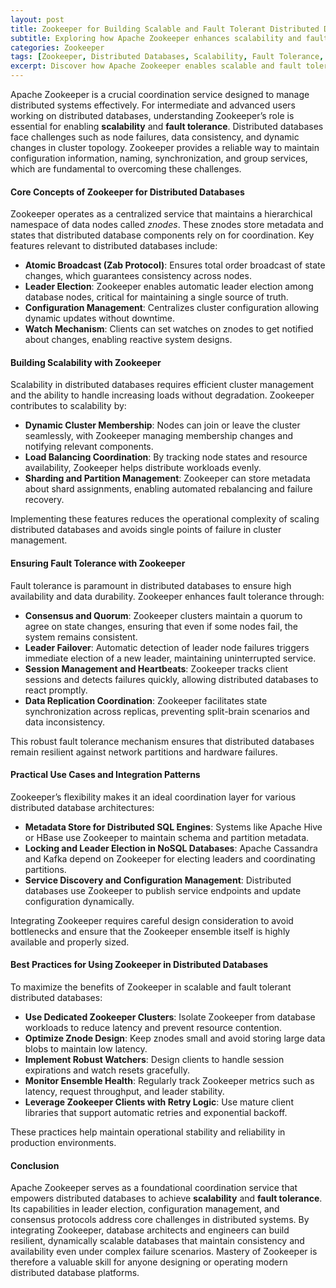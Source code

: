 ```yaml
---
layout: post
title: Zookeeper for Building Scalable and Fault Tolerant Distributed Databases
subtitle: Exploring how Apache Zookeeper enhances scalability and fault tolerance in distributed database architectures
categories: Zookeeper
tags: [Zookeeper, Distributed Databases, Scalability, Fault Tolerance, Big Data, Apache Zookeeper, Coordination Service]
excerpt: Discover how Apache Zookeeper enables scalable and fault tolerant distributed databases through effective coordination, leader election, and configuration management.
---
```

Apache Zookeeper is a crucial coordination service designed to manage distributed systems effectively. For intermediate and advanced users working on distributed databases, understanding Zookeeper’s role is essential for enabling **scalability** and **fault tolerance**. Distributed databases face challenges such as node failures, data consistency, and dynamic changes in cluster topology. Zookeeper provides a reliable way to maintain configuration information, naming, synchronization, and group services, which are fundamental to overcoming these challenges.

#### Core Concepts of Zookeeper for Distributed Databases

Zookeeper operates as a centralized service that maintains a hierarchical namespace of data nodes called *znodes*. These znodes store metadata and states that distributed database components rely on for coordination. Key features relevant to distributed databases include:

- **Atomic Broadcast (Zab Protocol)**: Ensures total order broadcast of state changes, which guarantees consistency across nodes.
- **Leader Election**: Zookeeper enables automatic leader election among database nodes, critical for maintaining a single source of truth.
- **Configuration Management**: Centralizes cluster configuration allowing dynamic updates without downtime.
- **Watch Mechanism**: Clients can set watches on znodes to get notified about changes, enabling reactive system designs.

#### Building Scalability with Zookeeper

Scalability in distributed databases requires efficient cluster management and the ability to handle increasing loads without degradation. Zookeeper contributes to scalability by:

- **Dynamic Cluster Membership**: Nodes can join or leave the cluster seamlessly, with Zookeeper managing membership changes and notifying relevant components.
- **Load Balancing Coordination**: By tracking node states and resource availability, Zookeeper helps distribute workloads evenly.
- **Sharding and Partition Management**: Zookeeper can store metadata about shard assignments, enabling automated rebalancing and failure recovery.

Implementing these features reduces the operational complexity of scaling distributed databases and avoids single points of failure in cluster management.

#### Ensuring Fault Tolerance with Zookeeper

Fault tolerance is paramount in distributed databases to ensure high availability and data durability. Zookeeper enhances fault tolerance through:

- **Consensus and Quorum**: Zookeeper clusters maintain a quorum to agree on state changes, ensuring that even if some nodes fail, the system remains consistent.
- **Leader Failover**: Automatic detection of leader node failures triggers immediate election of a new leader, maintaining uninterrupted service.
- **Session Management and Heartbeats**: Zookeeper tracks client sessions and detects failures quickly, allowing distributed databases to react promptly.
- **Data Replication Coordination**: Zookeeper facilitates state synchronization across replicas, preventing split-brain scenarios and data inconsistency.

This robust fault tolerance mechanism ensures that distributed databases remain resilient against network partitions and hardware failures.

#### Practical Use Cases and Integration Patterns

Zookeeper’s flexibility makes it an ideal coordination layer for various distributed database architectures:

- **Metadata Store for Distributed SQL Engines**: Systems like Apache Hive or HBase use Zookeeper to maintain schema and partition metadata.
- **Locking and Leader Election in NoSQL Databases**: Apache Cassandra and Kafka depend on Zookeeper for electing leaders and coordinating partitions.
- **Service Discovery and Configuration Management**: Distributed databases use Zookeeper to publish service endpoints and update configuration dynamically.

Integrating Zookeeper requires careful design consideration to avoid bottlenecks and ensure that the Zookeeper ensemble itself is highly available and properly sized.

#### Best Practices for Using Zookeeper in Distributed Databases

To maximize the benefits of Zookeeper in scalable and fault tolerant distributed databases:

- **Use Dedicated Zookeeper Clusters**: Isolate Zookeeper from database workloads to reduce latency and prevent resource contention.
- **Optimize Znode Design**: Keep znodes small and avoid storing large data blobs to maintain low latency.
- **Implement Robust Watchers**: Design clients to handle session expirations and watch resets gracefully.
- **Monitor Ensemble Health**: Regularly track Zookeeper metrics such as latency, request throughput, and leader stability.
- **Leverage Zookeeper Clients with Retry Logic**: Use mature client libraries that support automatic retries and exponential backoff.

These practices help maintain operational stability and reliability in production environments.

#### Conclusion

Apache Zookeeper serves as a foundational coordination service that empowers distributed databases to achieve **scalability** and **fault tolerance**. Its capabilities in leader election, configuration management, and consensus protocols address core challenges in distributed systems. By integrating Zookeeper, database architects and engineers can build resilient, dynamically scalable databases that maintain consistency and availability even under complex failure scenarios. Mastery of Zookeeper is therefore a valuable skill for anyone designing or operating modern distributed database platforms.
